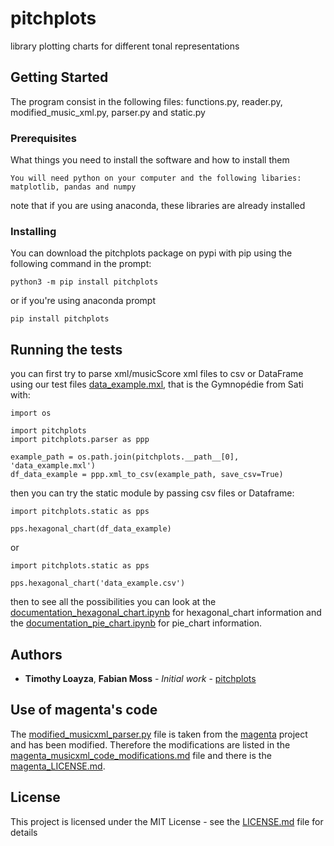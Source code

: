 # pitchplots

library plotting charts for different tonal representations

## Getting Started

The program consist in the following files: functions.py, reader.py, modified_music_xml.py, parser.py and static.py 

### Prerequisites

What things you need to install the software and how to install them

```
You will need python on your computer and the following libaries: matplotlib, pandas and numpy
```

note that if you are using anaconda, these libraries are already installed

### Installing

You can download the pitchplots package on pypi with pip using the following command in the prompt:

```
python3 -m pip install pitchplots
```

or if you're using anaconda prompt

```
pip install pitchplots
```

## Running the tests

you can first try to parse xml/musicScore xml files to csv or DataFrame using our test files [data_example.mxl](data_example.mxl), that is the Gymnopédie from Sati with:

```
import os

import pitchplots
import pitchplots.parser as ppp

example_path = os.path.join(pitchplots.__path__[0], 'data_example.mxl')
df_data_example = ppp.xml_to_csv(example_path, save_csv=True)
```

then you can try the static module by passing csv files or Dataframe:

```
import pitchplots.static as pps

pps.hexagonal_chart(df_data_example)
```
or
```
import pitchplots.static as pps

pps.hexagonal_chart('data_example.csv')
```

then to see all the possibilities you can look at the [documentation_hexagonal_chart.ipynb](documentation_hexagonal_chart.ipynb) for hexagonal_chart information and the [documentation_pie_chart.ipynb](documentation_pie_chart.ipynb) for pie_chart information.

## Authors

* **Timothy Loayza**, **Fabian Moss** - *Initial work* - [pitchplots](https://github.com/DCMLab/pitchplots)

## Use of magenta's code

The [modified_musicxml_parser.py](modified_musicxml_parser.py) file is taken from the [magenta](https://github.com/tensorflow/magenta) project and has been modified. Therefore the modifications are listed in the [magenta_musicxml_code_modifications.md](magenta_musicxml_code_modifications.md) file and there is the [magenta_LICENSE.md](magenta_LICENSE.md).

## License

This project is licensed under the MIT License - see the [LICENSE.md](LICENSE.md) file for details
